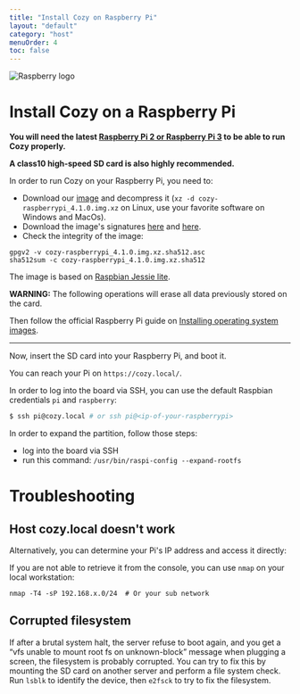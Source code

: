 ```yaml
---
title: "Install Cozy on Raspberry Pi"
layout: "default"
category: "host"
menuOrder: 4
toc: false
---
```



<div class="install-inner-logo">
<img alt="Raspberry logo" src="/assets/images/host/raspberry-logo.svg">
</div>

# Install Cozy on a Raspberry Pi

**You will need the latest [Raspberry Pi 2 or Raspberry Pi 3](http://en.wikipedia.org/wiki/Raspberry_Pi) to be able to run Cozy properly.**

**A class10 high-speed SD card is also highly recommended.**


In order to run Cozy on your Raspberry Pi, you need to:

* Download our [image](https://files.cozycloud.cc/raspberrypi/cozy-raspberrypi_latest.img.xz) and decompress it (`xz -d cozy-raspberrypi_4.1.0.img.xz` on Linux, use your favorite software on Windows and MacOs).
* Download the image's signatures [here](https://files.cozycloud.cc/raspberrypi/cozy-raspberrypi_latest.img.xz.sha512.asc) and [here](https://files.cozycloud.cc/raspberrypi/cozy-raspberrypi_latest.img.xz.sha512).
* Check the integrity of the image:

```
gpgv2 -v cozy-raspberrypi_4.1.0.img.xz.sha512.asc
sha512sum -c cozy-raspberrypi_4.1.0.img.xz.sha512
```

The image is based on [Raspbian Jessie lite](https://www.raspberrypi.org/downloads/raspbian/).

**WARNING:** The following operations will erase all data previously stored on the card.

Then follow the official Raspberry Pi guide on [Installing operating system images](https://www.raspberrypi.org/documentation/installation/installing-images/README.md).

---

Now, insert the SD card into your Raspberry Pi, and boot it.

You can reach your Pi on `https://cozy.local/`.

In order to log into the board via SSH, you can use the default Raspbian credentials
```pi``` and ```raspberry```:

```bash
$ ssh pi@cozy.local # or ssh pi@<ip-of-your-raspberrypi>

```

In order to expand the partition, follow those steps:

* log into the board via SSH
* run this command: `/usr/bin/raspi-config --expand-rootfs`


# Troubleshooting

## Host cozy.local doesn't work

Alternatively, you can determine your Pi's IP address and access it directly:

If you are not able to retrieve it from the console, you can use
`nmap` on your local workstation:

```
nmap -T4 -sP 192.168.x.0/24  # Or your sub network
```

## Corrupted filesystem

If after a brutal system halt, the server refuse to boot again, and you get a “vfs unable to mount root fs on unknown-block” message when plugging a screen, the filesystem is probably corrupted. You can try to fix this by mounting the SD card on another server and perform a file system check. Run `lsblk` to identify the device, then `e2fsck` to try to fix the filesystem.

